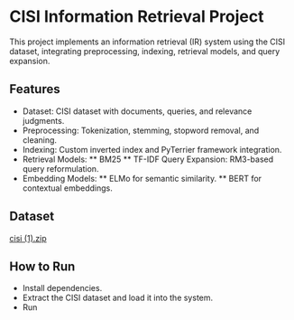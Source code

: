 # CISI Information Retrieval Project
This project implements an information retrieval (IR) system using the CISI dataset, integrating preprocessing, indexing, retrieval models, and query expansion.
## Features
* Dataset: CISI dataset with documents, queries, and relevance judgments.
* Preprocessing: Tokenization, stemming, stopword removal, and cleaning.
* Indexing: Custom inverted index and PyTerrier framework integration.
* Retrieval Models:
** BM25
** TF-IDF
Query Expansion: RM3-based query reformulation.
* Embedding Models:
** ELMo for semantic similarity.
** BERT for contextual embeddings.
## Dataset
[cisi (1).zip](https://github.com/user-attachments/files/18333286/cisi.1.zip)

## How to Run
* Install dependencies.
* Extract the CISI dataset and load it into the system.
* Run

